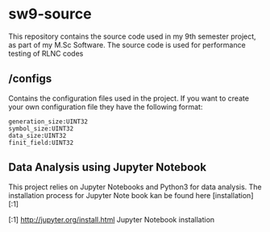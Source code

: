 # sw9-source
This repository contains the source code used in my 9th semester project,
as part of my M.Sc Software. The source code is used for performance testing of RLNC codes

## /configs
Contains the configuration files used in the project. If you want to create your own configuration
file they have the following format:

    generation_size:UINT32
    symbol_size:UINT32
    data_size:UINT32
    finit_field:UINT32


## Data Analysis using Jupyter Notebook

This project relies on Jupyter Notebooks and Python3 for data analysis. The installation process for Jupyter Note book kan be found here [installation][:1]

[:1] http://jupyter.org/install.html Jupyter Notebook installation
